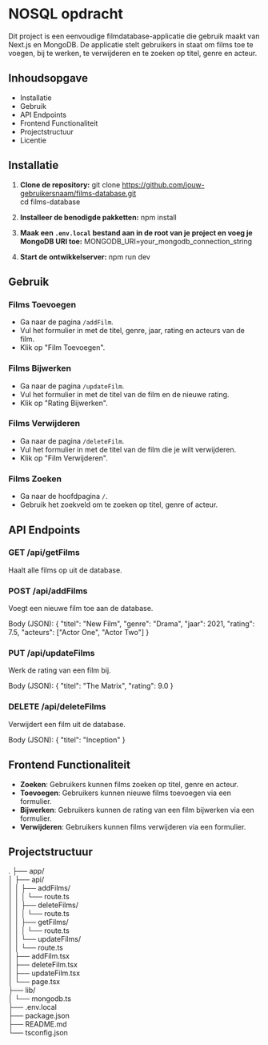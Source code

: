 # NOSQL opdracht

Dit project is een eenvoudige filmdatabase-applicatie die gebruik maakt van Next.js en MongoDB. De applicatie stelt gebruikers in staat om films toe te voegen, bij te werken, te verwijderen en te zoeken op titel, genre en acteur.

## Inhoudsopgave
- Installatie
- Gebruik
- API Endpoints
- Frontend Functionaliteit
- Projectstructuur
- Licentie

## Installatie

1. **Clone de repository:**
git clone https://github.com/jouw-gebruikersnaam/films-database.git  
cd films-database

2. **Installeer de benodigde pakketten:**
npm install

3. **Maak een `.env.local` bestand aan in de root van je project en voeg je MongoDB URI toe:**
MONGODB_URI=your_mongodb_connection_string

4. **Start de ontwikkelserver:**
npm run dev

## Gebruik

### Films Toevoegen
- Ga naar de pagina `/addFilm`.
- Vul het formulier in met de titel, genre, jaar, rating en acteurs van de film.
- Klik op "Film Toevoegen".

### Films Bijwerken
- Ga naar de pagina `/updateFilm`.
- Vul het formulier in met de titel van de film en de nieuwe rating.
- Klik op "Rating Bijwerken".

### Films Verwijderen
- Ga naar de pagina `/deleteFilm`.
- Vul het formulier in met de titel van de film die je wilt verwijderen.
- Klik op "Film Verwijderen".

### Films Zoeken
- Ga naar de hoofdpagina `/`.
- Gebruik het zoekveld om te zoeken op titel, genre of acteur.

## API Endpoints

### GET /api/getFilms
Haalt alle films op uit de database.

### POST /api/addFilms
Voegt een nieuwe film toe aan de database.

Body (JSON):
{
  "titel": "New Film",
  "genre": "Drama",
  "jaar": 2021,
  "rating": 7.5,
  "acteurs": ["Actor One", "Actor Two"]
}

### PUT /api/updateFilms
Werk de rating van een film bij.

Body (JSON):
{
  "titel": "The Matrix",
  "rating": 9.0
}

### DELETE /api/deleteFilms
Verwijdert een film uit de database.

Body (JSON):
{
  "titel": "Inception"
}

## Frontend Functionaliteit
- **Zoeken**: Gebruikers kunnen films zoeken op titel, genre en acteur.
- **Toevoegen**: Gebruikers kunnen nieuwe films toevoegen via een formulier.
- **Bijwerken**: Gebruikers kunnen de rating van een film bijwerken via een formulier.
- **Verwijderen**: Gebruikers kunnen films verwijderen via een formulier.

## Projectstructuur
.
├── app/  
│   ├── api/  
│   │   ├── addFilms/  
│   │   │   └── route.ts  
│   │   ├── deleteFilms/  
│   │   │   └── route.ts  
│   │   ├── getFilms/  
│   │   │   └── route.ts  
│   │   └── updateFilms/  
│   │       └── route.ts  
│   ├── addFilm.tsx  
│   ├── deleteFilm.tsx  
│   ├── updateFilm.tsx  
│   └── page.tsx  
├── lib/  
│   └── mongodb.ts  
├── .env.local  
├── package.json  
├── README.md  
└── tsconfig.json